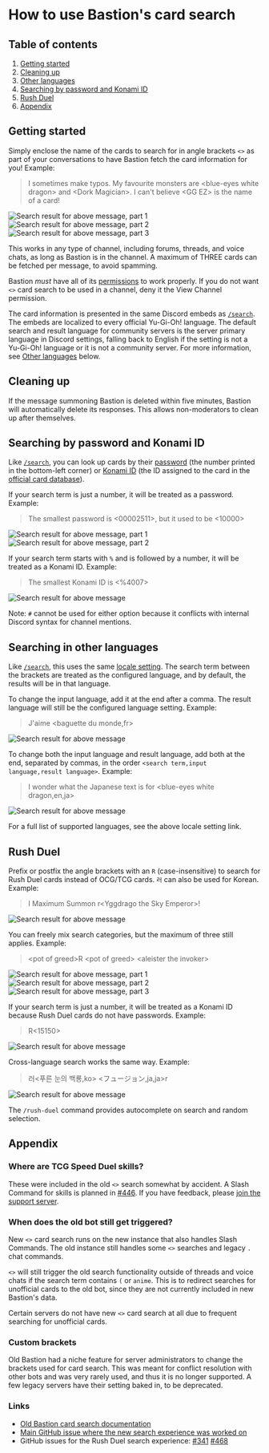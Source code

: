 # How to use Bastion's card search

## Table of contents

1. [Getting started](#getting-started)
1. [Cleaning up](#cleaning-up)
1. [Other languages](#searching-in-other-languages)
1. [Searching by password and Konami ID](#searching-by-password-and-konami-id)
1. [Rush Duel](#rush-duel)
1. [Appendix](#appendix)

## Getting started

Simply enclose the name of the cards to search for in angle brackets `<>` as part of your
conversations to have Bastion fetch the card information for you! Example:

> I sometimes make typos. My favourite monsters are \<blue-eyes white dragon> and \<Dork Magician>. I can't believe \<GG EZ> is the name of a card!

![Search result for above message, part 1](./img/card-search-1.png)
![Search result for above message, part 2](./img/card-search-2.png)
![Search result for above message, part 3](./img/card-search-3.png)

This works in any type of channel, including forums, threads, and voice chats, as long as
Bastion is in the channel. A maximum of THREE cards can be fetched per message, to avoid spamming.

Bastion _must_ have all of its [permissions](/README.md#discord-permissions) to work properly.
If you do not want `<>` card search to be used in a channel, deny it the View Channel permission.

The card information is presented in the same Discord embeds as [`/search`](/docs/commands/search.md).
The embeds are localized to every official Yu-Gi-Oh! language. The default search and result language
for community servers is the server primary language in Discord settings, falling back to English if
the setting is not a Yu-Gi-Oh! language or it is not a community server. For more information, see
[Other languages](#searching-in-other-languages) below.

## Cleaning up

If the message summoning Bastion is deleted within five minutes, Bastion will automatically delete its
responses. This allows non-moderators to clean up after themselves.

## Searching by password and Konami ID

Like [`/search`](/docs/commands/search.md), you can look up cards by their
[password](https://yugipedia.com/wiki/Password) (the number printed in the bottom-left corner) or
[Konami ID](https://yugipedia.com/wiki/List_of_cards_by_Konami_index_number_(4007%E2%80%935000)) (the ID assigned to the card in the [official card database](https://www.db.yugioh-card.com/)).

If your search term is just a number, it will be treated as a password. Example:

> The smallest password is \<00002511>, but it used to be <10000>

![Search result for above message, part 1](./img/card-search-password-1.png)
![Search result for above message, part 2](./img/card-search-password-2.png)

If your search term starts with `%` and is followed by a number, it will be treated as a Konami ID. Example:

> The smallest Konami ID is \<%4007>

![Search result for above message](./img/card-search-konami-id.png)

Note: `#` cannot be used for either option because it conflicts with internal Discord syntax for channel mentions.

## Searching in other languages

Like [`/search`](/docs/commands/search.md), this uses the same [locale setting](/docs/commands/locale.md).
The search term between the brackets are treated as the configured language, and by default,
the results will be in that language.

To change the input language, add it at the end after a comma. The result language will still be the
configured language setting. Example:

> J'aime \<baguette du monde,fr>

![Search result for above message](./img/card-search-fr-default.png)

To change both the input language and result language, add both at the end, separated by commas, in
the order `<search term,input language,result language>`. Example:

> I wonder what the Japanese text is for \<blue-eyes white dragon,en,ja>

![Search result for above message](./img/card-search-en-ja.png)

For a full list of supported languages, see the above locale setting link.

## Rush Duel

Prefix or postfix the angle brackets with an `R` (case-insensitive) to search for Rush Duel cards
instead of OCG/TCG cards. `러` can also be used for Korean. Example:

> I Maximum Summon r\<Yggdrago the Sky Emperor>!

![Search result for above message](./img/card-search-rush.png)

You can freely mix search categories, but the maximum of three still applies. Example:

> \<pot of greed>R \<pot of greed> \<aleister the invoker>

![Search result for above message, part 1](./img/card-search-rush-mix-1.png)
![Search result for above message, part 2](./img/card-search-rush-mix-2.png)
![Search result for above message, part 3](./img/card-search-rush-mix-3.png)

If your search term is just a number, it will be treated as a Konami ID because Rush Duel cards do
not have passwords. Example:

> R\<15150>

![Search result for above message](./img/card-search-rush-konami-id.png)

Cross-language search works the same way. Example:

> 러\<푸른 눈의 백룡,ko> \<フュージョン,ja,ja>r

![Search result for above message](./img/card-search-rush-intl.png)

The `/rush-duel` command provides autocomplete on search and random selection.

## Appendix

### Where are TCG Speed Duel skills?

These were included in the old `<>` search somewhat by accident.
A Slash Command for skills is planned in [#446](https://github.com/DawnbrandBots/bastion-bot/issues/446).
If you have feedback, please [join the support server](https://discord.gg/4aFuPyuE96).

### When does the old bot still get triggered?

New `<>` card search runs on the new instance that also handles Slash Commands.
The old instance still handles some `<>` searches and legacy `.` chat commands.

`<>` will still trigger the old search functionality outside of threads and voice chats if the
search term contains `(` or `anime`. This is to redirect searches for unofficial cards to
the old bot, since they are not currently included in new Bastion's data.

Certain servers do not have new `<>` card search at all due to frequent
searching for unofficial cards.

### Custom brackets

Old Bastion had a niche feature for server administrators to change the brackets used for card search.
This was meant for conflict resolution with other bots and was very rarely used, and thus it is no
longer supported. A few legacy servers have their setting baked in, to be deprecated.

### Links

- [Old Bastion card search documentation](https://github.com/AlphaKretin/bastion-bot/wiki/Commands-for-users)
- [Main GitHub issue where the new search experience was worked on](https://github.com/DawnbrandBots/bastion-bot/issues/152)
- GitHub issues for the Rush Duel search experience: [#341](https://github.com/DawnbrandBots/bastion-bot/issues/341) [#468](https://github.com/DawnbrandBots/bastion-bot/issues/468)
